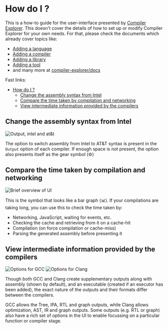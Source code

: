 # How do I ?

This is a how-to guide for the user-interface presented by [Compiler Explorer](https://godbolt.org).
This doesn't cover the details of how to set up or modify Compiler Explorer for your own needs.
For that, please check the documents which already cover topics like:
* [Adding a language](AddingALanguage.md)
* [Adding a compiler](AddingACompiler.md)
* [Adding a library](AddingALibrary.md)
* [Adding a tool](AddingATool.md)
* and many more at [compiler-explorer/docs](https://github.com/compiler-explorer/compiler-explorer/tree/main/docs)

Fast links:
- [How do I ?](#how-do-i-)
  - [Change the assembly syntax from Intel](#change-the-assembly-syntax-from-intel)
  - [Compare the time taken by compilation and networking](#compare-the-time-taken-by-compilation-and-networking)
  - [View intermediate information provided by the compilers](#view-intermediate-information-provided-by-the-compilers)

## Change the assembly syntax from Intel
![Output, intel and at&t](./images/asm_info.png)

The option to switch assembly from Intel to AT&T syntax is present in the `Output` option of each compiler.
If enough space is not present, the option also presents itself as the gear symbol (⚙)

## Compare the time taken by compilation and networking
![Brief overview of UI](./images/brief_overview.png)

This is the symbol that looks like a bar graph (📊). If your compilations are taking long, you can use this to check the time taken by:
* Networking, JavaScript, waiting for events, etc.
* Checking the cache and retrieving from it on a cache-hit
* Compilation (on force compilation or cache-miss)
* Parsing the generated assembly before presenting it

## View intermediate information provided by the compilers
![Options for GCC](./images/add_new_gcc.png)
![Options for Clang](./images/add_new_clang.png)

Though both GCC and Clang create supplementary outputs along with assembly (shown by default),
and an executable (created if an executor has been added), the exact nature of the outputs and their formats differ between the compilers.

GCC allows the Tree, IPA, RTL and graph outputs, while Clang allows optimization, AST, IR and graph outputs.
Some outputs (e.g. RTL or graph) also have a rich set of options in the UI to enable focussing on a particular function or compiler stage.
